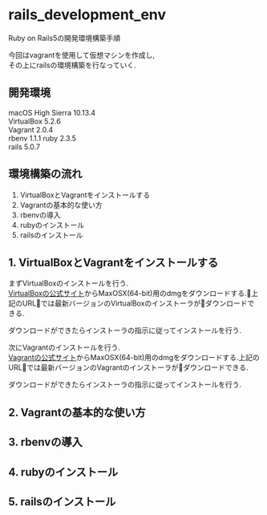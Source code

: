 # rails_development_env
Ruby on Rails5の開発環境構築手順

今回はvagrantを使用して仮想マシンを作成し,  
その上にrailsの環境構築を行なっていく. 

## 開発環境
macOS High Sierra 10.13.4  
VirtualBox 5.2.6  
Vagrant 2.0.4  
rbenv 1.1.1
ruby 2.3.5  
rails 5.0.7  

## 環境構築の流れ
1. VirtualBoxとVagrantをインストールする 
2. Vagrantの基本的な使い方  
3. rbenvの導入  
4. rubyのインストール  
5. railsのインストール  

## 1. VirtualBoxとVagrantをインストールする  
まずVirtualBoxのインストールを行う.  
[VirtualBoxの公式サイト](http://www.oracle.com/technetwork/server-storage/virtualbox/downloads/index.html)からMaxOSX(64-bit)用のdmgをダウンロードする.上記のURLでは最新バージョンのVirtualBoxのインストーラがダウンロードできる.

ダウンロードができたらインストーラの指示に従ってインストールを行う.  

<!-- ## 画像貼る予定

## 画像貼る予定

## 画像貼る予定

## 画像貼る予定

## 画像貼る予定 -->

次にVagrantのインストールを行う.  
[Vagrantの公式サイト](https://www.vagrantup.com/downloads.html)からMaxOSX(64-bit)用のdmgをダウンロードする.上記のURLでは最新バージョンのVagrantのインストーラがダウンロードできる.

ダウンロードができたらインストーラの指示に従ってインストールを行う.  

<!-- ## 画像貼る予定

## 画像貼る予定

## 画像貼る予定

## 画像貼る予定

## 画像貼る予定 -->


## 2. Vagrantの基本的な使い方

## 3. rbenvの導入  

## 4. rubyのインストール  

## 5. railsのインストール  
